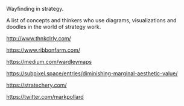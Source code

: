 ---
---

Wayfinding in strategy.

A list of concepts and thinkers who use diagrams, visualizations and doodles in the world of strategy work.

<http://www.thnkclrly.com/>

<https://www.ribbonfarm.com/>

<https://medium.com/wardleymaps>

<https://subpixel.space/entries/diminishing-marginal-aesthetic-value/>

<https://stratechery.com/>

<https://twitter.com/markpollard>